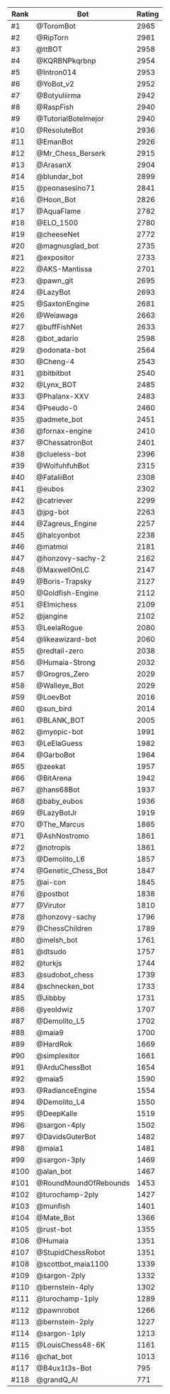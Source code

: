 Rank|Bot|Rating
---|---|---
#1|@ToromBot|2965
#2|@RipTorn|2961
#3|@ttBOT|2958
#4|@KQRBNPkqrbnp|2954
#5|@Intron014|2953
#6|@YoBot_v2|2952
#7|@Botyuliirma|2942
#8|@RaspFish|2940
#9|@TutorialBotelmejor|2940
#10|@ResoluteBot|2936
#11|@EmanBot|2926
#12|@Mr_Chess_Berserk|2915
#13|@ArasanX|2904
#14|@blundar_bot|2899
#15|@peonasesino71|2841
#16|@Hoon_Bot|2826
#17|@AquaFlame|2782
#18|@ELO_1500|2780
#19|@cheeseNet|2772
#20|@magnusglad_bot|2735
#21|@expositor|2733
#22|@AKS-Mantissa|2701
#23|@pawn_git|2695
#24|@LazyBot|2693
#25|@SaxtonEngine|2681
#26|@Weiawaga|2663
#27|@buffFishNet|2633
#28|@bot_adario|2598
#29|@odonata-bot|2564
#30|@Cheng-4|2543
#31|@bitbitbot|2540
#32|@Lynx_BOT|2485
#33|@Phalanx-XXV|2483
#34|@Pseudo-0|2460
#35|@admete_bot|2451
#36|@fornax-engine|2410
#37|@ChessatronBot|2401
#38|@clueless-bot|2396
#39|@WolfuhfuhBot|2315
#40|@FataliiBot|2308
#41|@eubos|2302
#42|@catriever|2299
#43|@jpg-bot|2263
#44|@Zagreus_Engine|2257
#45|@halcyonbot|2238
#46|@matmoi|2181
#47|@honzovy-sachy-2|2162
#48|@MaxwellOnLC|2147
#49|@Boris-Trapsky|2127
#50|@Goldfish-Engine|2112
#51|@Elmichess|2109
#52|@jangine|2102
#53|@LeelaRogue|2080
#54|@likeawizard-bot|2060
#55|@redtail-zero|2038
#56|@Humaia-Strong|2032
#57|@Grogros_Zero|2029
#58|@Walleye_Bot|2029
#59|@LoevBot|2016
#60|@sun_bird|2014
#61|@BLANK_BOT|2005
#62|@myopic-bot|1991
#63|@LeElaGuess|1982
#64|@GarboBot|1964
#65|@zeekat|1957
#66|@BitArena|1942
#67|@hans68Bot|1937
#68|@baby_eubos|1936
#69|@LazyBotJr|1919
#70|@The_Marcus|1865
#71|@AshNostromo|1861
#72|@notropis|1861
#73|@Demolito_L6|1857
#74|@Genetic_Chess_Bot|1847
#75|@ai-con|1845
#76|@postbot|1838
#77|@Virutor|1810
#78|@honzovy-sachy|1796
#79|@ChessChildren|1789
#80|@melsh_bot|1761
#81|@dtsudo|1757
#82|@turkjs|1744
#83|@sudobot_chess|1739
#84|@schnecken_bot|1733
#85|@Jibbby|1731
#86|@yeoldwiz|1707
#87|@Demolito_L5|1702
#88|@maia9|1700
#89|@HardRok|1669
#90|@simplexitor|1661
#91|@ArduChessBot|1654
#92|@maia5|1590
#93|@RadianceEngine|1554
#94|@Demolito_L4|1550
#95|@DeepKalle|1519
#96|@sargon-4ply|1502
#97|@DavidsGuterBot|1482
#98|@maia1|1481
#99|@sargon-3ply|1469
#100|@alan_bot|1467
#101|@RoundMoundOfRebounds|1453
#102|@turochamp-2ply|1427
#103|@munfish|1401
#104|@Mate_Bot|1366
#105|@rust-bot|1355
#106|@Humaia|1351
#107|@StupidChessRobot|1351
#108|@scottbot_maia1100|1339
#109|@sargon-2ply|1332
#110|@bernstein-4ply|1302
#111|@turochamp-1ply|1289
#112|@pawnrobot|1266
#113|@bernstein-2ply|1227
#114|@sargon-1ply|1213
#115|@LouisChess48-6K|1161
#116|@chat_bot|1013
#117|@B4ux1t3s-Bot|795
#118|@grandQ_AI|771
